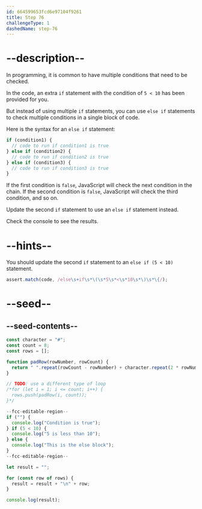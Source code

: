 ```yaml
---
id: 664599653fcd6e97104f9261
title: Step 76
challengeType: 1
dashedName: step-76
---
```


# --description--

In programming, it is common to have multiple conditions that need to be checked.

In the code, an extra `if` statement with the condition of `5 < 10` has been provided for you.

But instead of using multiple `if` statements, you can use `else if` statements to check multiple conditions in a single block of code.

Here is the syntax for an `else if` statement:

```js
if (condition1) {
  // code to run if condition1 is true
} else if (condition2) {
  // code to run if condition2 is true
} else if (condition3) {
  // code to run if condition3 is true
} 
```

If the first condition is `false`, JavaScript will check the next condition in the chain. If the second condition is `false`, JavaScript will check the third condition, and so on.

Update the second `if` statement to use an `else if` statement instead. 

Check the console to see the results.

# --hints--

You should update the second `if` statement to an `else if (5 < 10)` statement.

```js
assert.match(code, /else\s+if\s*\(\s*5\s*<\s*10\s*\)\s*\{/);
```

# --seed--

## --seed-contents--

```js
const character = "#";
const count = 8;
const rows = [];

function padRow(rowNumber, rowCount) {
  return " ".repeat(rowCount - rowNumber) + character.repeat(2 * rowNumber - 1) + " ".repeat(rowCount - rowNumber);
}

// TODO: use a different type of loop
/*for (let i = 1; i <= count; i++) {
  rows.push(padRow(i, count));
}*/

--fcc-editable-region--
if ("") {
  console.log("Condition is true");
} if (5 < 10) {
  console.log("5 is less than 10");
} else {
  console.log("This is the else block");
}
--fcc-editable-region--

let result = "";

for (const row of rows) {
  result = result + "\n" + row;
}

console.log(result);
```
